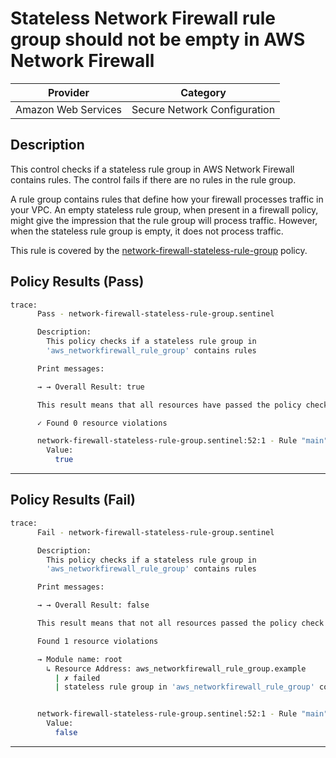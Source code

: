 # Stateless Network Firewall rule group should not be empty in AWS Network Firewall

| Provider            | Category                                         |
|---------------------|--------------------------------------------------|
| Amazon Web Services | Secure Network Configuration                     |

## Description

This control checks if a stateless rule group in AWS Network Firewall contains rules. The control fails if there are no rules in the rule group.

A rule group contains rules that define how your firewall processes traffic in your VPC. An empty stateless rule group, when present in a firewall policy, might give the impression that the rule group will process traffic. However, when the stateless rule group is empty, it does not process traffic.

This rule is covered by the [network-firewall-stateless-rule-group](https://github.com/hashicorp/policy-library-FSBP-Policy-Set-for-AWS-Terraform/blob/main/policies/network-firewall/network-firewall-stateless-rule-group.sentinel) policy.

## Policy Results (Pass)
```bash
trace:
      Pass - network-firewall-stateless-rule-group.sentinel

      Description:
        This policy checks if a stateless rule group in
        'aws_networkfirewall_rule_group' contains rules

      Print messages:

      → → Overall Result: true

      This result means that all resources have passed the policy check for the policy network-firewall-stateless-rule-group.

      ✓ Found 0 resource violations

      network-firewall-stateless-rule-group.sentinel:52:1 - Rule "main"
        Value:
          true
```

---

## Policy Results (Fail)
```bash
trace:
      Fail - network-firewall-stateless-rule-group.sentinel

      Description:
        This policy checks if a stateless rule group in
        'aws_networkfirewall_rule_group' contains rules

      Print messages:

      → → Overall Result: false

      This result means that not all resources passed the policy check and the protected behavior is not allowed for the policy network-firewall-stateless-rule-group.

      Found 1 resource violations

      → Module name: root
        ↳ Resource Address: aws_networkfirewall_rule_group.example
          | ✗ failed
          | stateless rule group in 'aws_networkfirewall_rule_group' contains rules. Refer to https://docs.aws.amazon.com/securityhub/latest/userguide/networkfirewall-controls.html#networkfirewall-6 for more details.


      network-firewall-stateless-rule-group.sentinel:52:1 - Rule "main"
        Value:
          false
```

---